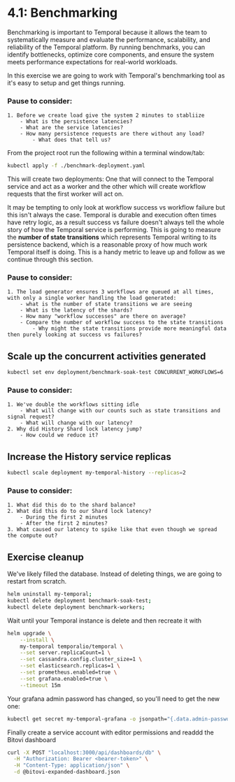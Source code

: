 # 4.1: Benchmarking
Benchmarking is important to Temporal because it allows the team to systematically measure and evaluate the performance, scalability, and reliability of the Temporal platform. By running benchmarks, you can identify bottlenecks, optimize core components, and ensure the system meets performance expectations for real-world workloads.


In this exercise we are going to work with Temporal's benchmarking tool as it's easy to setup and get things running.


### Pause to consider:
    1. Before we create load give the system 2 minutes to stabliize
        - What is the persistence latencies?
        - What are the service latencies?
        - How many persistence requests are there without any load?
            - What does that tell us?


From the project root run the following within a terminal window/tab:
```bash
kubectl apply -f ./benchmark-deployment.yaml
```
This will create two deployments: One that will connect to the Temporal service and act as a worker and the other which will create workflow requests that the first worker will act on.


It may be tempting to only look at workflow success vs workflow failure but this isn't always the case. Temporal is durable and execution often times have retry logic, as a result success vs failure doesn't always tell the whole story of how the Temporal service is performing. This is going to measure the **number of state transitions** which represents Temporal writing to its persistence backend, which is a reasonable proxy of how much work Temporal itself is doing. This is a handy metric to leave up and follow as we continue through this section.

### Pause to consider:
    1. The load generator ensures 3 workflows are queued at all times, with only a single worker handling the load generated:
        - what is the number of state transitions we are seeing
        - What is the latency of the shards?
        - How many "workflow successes" are there on average?
        - Compare the number of workflow success to the state transitions
            - Why might the state transitions provide more meaningful data then purely looking at success vs failures?


## Scale up the concurrent activities generated


```bash
kubectl set env deployment/benchmark-soak-test CONCURRENT_WORKFLOWS=6
```

### Pause to consider:
    1. We've double the workflows sitting idle
        - What will change with our counts such as state transitions and signal request?
        - What will change with our latency?
    2. Why did History Shard lock latency jump?
        - How could we reduce it?


## Increase the History service replicas
```bash
kubectl scale deployment my-temporal-history --replicas=2
```

### Pause to consider:
    1. What did this do to the shard balance?
    2. What did this do to our Shard lock latency?
        - During the first 2 minutes
        - After the first 2 minutes?
    3. What caused our latency to spike like that even though we spread the compute out?



## Exercise cleanup

We've likely filled the database. Instead of deleting things, we are going to restart from scratch.


```bash
helm uninstall my-temporal;
kubectl delete deployment benchmark-soak-test;
kubectl delete deployment benchmark-workers;
```

Wait until your Temporal instance is delete and then recreate it with
```bash
helm upgrade \
    --install \
    my-temporal temporalio/temporal \
    --set server.replicaCount=1 \
    --set cassandra.config.cluster_size=1 \
    --set elasticsearch.replicas=1 \
    --set prometheus.enabled=true \
    --set grafana.enabled=true \
    --timeout 15m
```

Your grafana admin password has changed, so you'll need to get the new one:
```bash
kubectl get secret my-temporal-grafana -o jsonpath="{.data.admin-password}" | base64 --decode
```

Finally create a service account with editor permissions and readdd the Bitovi dashboard

```bash
curl -X POST "localhost:3000/api/dashboards/db" \
  -H "Authorization: Bearer <bearer-token>" \
  -H "Content-Type: application/json" \
  -d @bitovi-expanded-dashboard.json
```